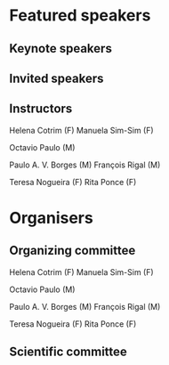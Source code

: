 # Featured speakers

## Keynote speakers


## Invited speakers


## Instructors
Helena Cotrim (F)
Manuela Sim-Sim (F)

Octavio Paulo (M)

Paulo A. V. Borges (M) 
François Rigal (M)

Teresa Nogueira (F)
Rita Ponce (F)

# Organisers


## Organizing committee
Helena Cotrim (F)
Manuela Sim-Sim (F)

Octavio Paulo (M)

Paulo A. V. Borges (M) 
François Rigal (M)

Teresa Nogueira (F)
Rita Ponce (F)

## Scientific committee
